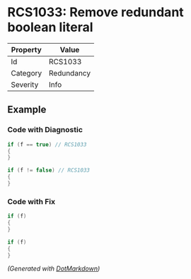 # RCS1033: Remove redundant boolean literal

| Property | Value      |
| -------- | ---------- |
| Id       | RCS1033    |
| Category | Redundancy |
| Severity | Info       |

## Example

### Code with Diagnostic

```csharp
if (f == true) // RCS1033
{
}

if (f != false) // RCS1033
{
}
```

### Code with Fix

```csharp
if (f)
{
}

if (f)
{
}
```


*\(Generated with [DotMarkdown](http://github.com/JosefPihrt/DotMarkdown)\)*